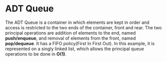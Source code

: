 # ADT Queue

The ADT Queue is a container in which elements are kept in order and access is restricted to the two ends of the container, front and rear.
The two principal operations are addition of elements to the end, named **push/enqueue**, and removal of elements from the front, named
**pop/dequeue**.
It has a FIFO policy(First In First Out).
In this example, it is represented on a singly linked list, which allows the principal queue operations to be done in **O(1)**.
